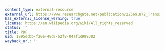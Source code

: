 ```yaml
---
content_type: external-resource
external_url: https://www.researchgate.net/publication/225691872_Transitions_Towards_Adaptive_Management_of_Water_Facing_Climate_and_Global_Change
has_external_license_warning: true
license: https://en.wikipedia.org/wiki/All_rights_reserved
status: ''
title: PDF
uid: 1895dcbb-f20e-48dc-b2f8-04af1d999382
wayback_url: ''
---
```

